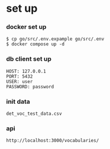 # set up

### docker set up

```
$ cp go/src/.env.expample go/src/.env
$ docker compose up -d
```

### db client set up

```
HOST: 127.0.0.1
PORT: 5432
USER: user
PASSWORD: password

```
### init data

```
det_voc_test_data.csv 
```

### api

```
http://localhost:3000/vocabularies/
```
